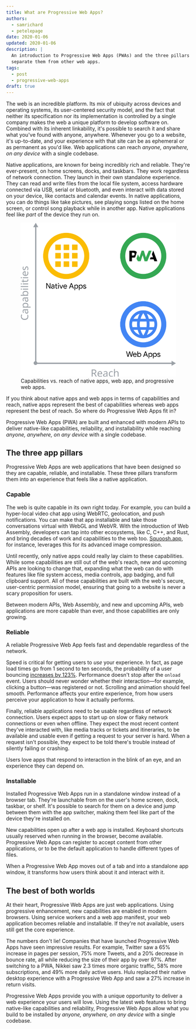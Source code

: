 ```yaml
---
title: What are Progressive Web Apps?
authors:
  - samrichard
  - petelepage
date: 2020-01-06
updated: 2020-01-06
description: |
  An introduction to Progressive Web Apps (PWAs) and the three pillars that
  separate them from other web apps.
tags:
  - post
  - progressive-web-apps
draft: true
---
```


The web is an incredible platform. Its mix of ubiquity across devices and
operating systems, its user-centered security model, and the fact that neither
its specification nor its implementation is controlled by a single company makes
the web a unique platform to develop software on. Combined with its inherent
linkability, it's possible to search it and share what you've found with
anyone, anywhere. Whenever you go to a website, it's up-to-date, and your
experience with that site can be as ephemeral or as permanent as you'd like. Web
applications can reach _anyone, anywhere, on any device_ with a single codebase.

Native applications, are known for being incredibly rich and reliable. They're
ever-present, on home screens, docks, and taskbars. They work regardless of
network connection. They launch in their own standalone experience. They can
read and write files from the local file system, access hardware connected via
USB, serial or bluetooth, and even interact with data stored on your device,
like contacts and calendar events. In native applications, you can do things
like take pictures, see playing songs listed on the home screen, or control song
playback while in another app. Native applications feel like _part_ of the
device they run on.

<figure class="w-figure w-figure--center">
  <img src="./capabilities-reach.svg" style="max-width: 100%;"
    alt="A graph illustrating the relative capabilites and reach of native apps, with high capabilities, web apps, with high reach, and progressive web apps, which have both high capabilities and high reach."/>
  <figcaption class="w-figcaption w-figcaption--fullbleed">
    Capabilities vs. reach of native apps, web app, and progressive web apps.
  </figcaption>
</figure>

If you think about native apps and web apps in terms of capabilities and reach,
native apps represent the best of capabilities whereas web apps represent the
best of reach. So where do Progressive Web Apps fit in?

Progressive Web Apps (PWA) are built and enhanced with modern APIs to deliver
native-like capabilities, reliability, and installability while reaching
_anyone, anywhere, on any device_ with a single codebase.

## The three app pillars

Progressive Web Apps are web applications that have been designed so they are
capable, reliable, and installable. These three pillars transform them into an
experience that feels like a native application.

### Capable

The web is quite capable in its own right today. For example, you can build a hyper-local
video chat app using WebRTC, geolocation, and push notifications. You can make
that app installable and take those conversations virtual with WebGL and WebVR.
With the introduction of Web Assembly, developers can tap into other ecosystems,
like C, C++, and Rust, and bring decades of work and capabilities to the web
too. [Squoosh.app](https://squoosh.app/), for instance, leverages this for its
advanced image compression.

Until recently, only native apps could really lay claim to these capabilities.
While some capabilities are still out of the web's reach, new and upcoming APIs
are looking to change that, expanding what the web can do with features like
file system access, media controls, app badging, and full clipboard support. All
of these capabilities are built with the web's secure, user-centric permission
model, ensuring that going to a website is never a scary proposition for users.

Between modern APIs, Web Assembly, and new and upcoming APIs, web applications
are more capable than ever, and those capabilities are only growing.

### Reliable

A reliable Progressive Web App feels fast and dependable regardless of the
network.

Speed is critical for getting users to _use_ your experience. In fact, as page
load times go from 1 second to ten seconds, the probability of a user bouncing
[increases by 123%](https://www.thinkwithgoogle.com/marketing-resources/data-measurement/mobile-page-speed-new-industry-benchmarks/).
Performance doesn't stop after the `onload` event. Users should never wonder whether their
interaction—for example, clicking a button—was registered or not. Scrolling and
animation should feel smooth. Performance affects your entire experience, from
how users perceive your application to how it actually performs.

Finally, reliable applications need to be usable regardless of network
connection. Users expect apps to start up on slow or flaky network connections
or even when offline. They expect the most recent content they've interacted
with, like media tracks or tickets and itineraries, to be available and usable
even if getting a request to your server is hard. When a request isn't possible,
they expect to be told there's trouble instead of silently failing or crashing.

Users love apps that respond to interaction in the blink of an eye, and an
experience they can depend on.

### Installable

Installed Progressive Web Apps run in a standalone window instead of a browser
tab. They're launchable from on the user's home screen, dock, taskbar, or shelf.
It's possible to search for them on a device and jump between them with the app
switcher, making them feel like part of the device they're installed on.

New capabilities open up after a web app is installed. Keyboard shortcuts usually
reserved when running in the browser, become available. Progressive Web
Apps can register to accept content from other applications, or to be the
default application to handle different types of files.

When a Progressive Web App moves out of a tab and into a standalone app window,
it transforms how users think about it and interact with it.

## The best of both worlds

At their heart, Progressive Web Apps are just web applications. Using
progressive enhancement, new capabilities are enabled in modern browsers. Using
service workers and a web app manifest, your web application becomes reliable
and installable. If they're not available, users still get the core experience.

The numbers don't lie! Companies that have launched Progressive Web Apps have
seen impressive results. For example, Twitter saw a 65% increase in pages per
session, 75% more Tweets, and a 20% decrease in bounce rate, all while reducing
the size of their app by over 97%. After switching to a PWA, Nikkei saw 2.3
times more organic traffic, 58% more subscriptions, and 49% more daily active
users. Hulu replaced their native desktop experience with a Progressive Web App
and saw a 27% increase in return visits.

Progressive Web Apps provide you with a unique opportunity to deliver a web
experience your users will love. Using the latest web features to bring
native-like capabilities and reliability, Progressive Web Apps allow what you
build to be installed by _anyone, anywhere, on any device_ with a single
codebase.

